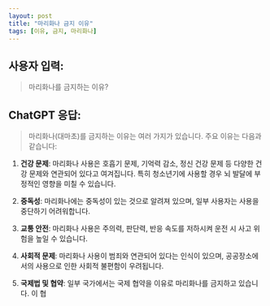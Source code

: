 ```yaml
---
layout: post
title: "마리화나 금지 이유"
tags: [이유, 금지, 마리화나]
---
```


## 사용자 입력:
> 마리화나를 금지하는 이유?

## ChatGPT 응답:
> 마리화나(대마초)를 금지하는 이유는 여러 가지가 있습니다. 주요 이유는 다음과 같습니다:

1. **건강 문제**: 마리화나 사용은 호흡기 문제, 기억력 감소, 정신 건강 문제 등 다양한 건강 문제와 연관되어 있다고 여겨집니다. 특히 청소년기에 사용할 경우 뇌 발달에 부정적인 영향을 미칠 수 있습니다.

2. **중독성**: 마리화나에는 중독성이 있는 것으로 알려져 있으며, 일부 사용자는 사용을 중단하기 어려워합니다.

3. **교통 안전**: 마리화나 사용은 주의력, 판단력, 반응 속도를 저하시켜 운전 시 사고 위험을 높일 수 있습니다.

4. **사회적 문제**: 마리화나 사용이 범죄와 연관되어 있다는 인식이 있으며, 공공장소에서의 사용으로 인한 사회적 불편함이 우려됩니다.

5. **국제법 및 협약**: 일부 국가에서는 국제 협약을 이유로 마리화나를 금지하고 있습니다. 이 협

